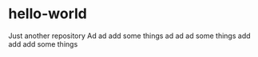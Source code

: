 # hello-world
Just another repository
Ad ad add some things ad ad ad some things
add add add some things
